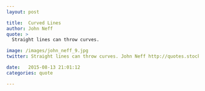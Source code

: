 ```yaml
---
layout: post

title:  Curved Lines
author: John Neff
quote: >
  Straight lines can throw curves.  

image: /images/john_neff_9.jpg
twitter: Straight lines can throw curves. John Neff http://quotes.stockflare.com/

date:   2015-08-13 21:01:12
categories: quote

---
```


